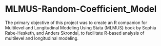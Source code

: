 # MLMUS-Random-Coefficient_Model
The primary objective of this project was to create an R companion for Multilevel and Longitudinal Modeling Using Stata (MLMUS) book by Sophia Rabe-Hesketh, and Anders Skrondal, to facilitate R-based analysis of multilevel and longitudinal modeling.

